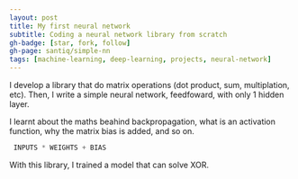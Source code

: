```yaml
---
layout: post
title: My first neural network 
subtitle: Coding a neural network library from scratch
gh-badge: [star, fork, follow]
gh-page: santiq/simple-nn
tags: [machine-learning, deep-learning, projects, neural-network]
---
```


I develop a library that do matrix operations (dot product, sum, multiplation, etc).
Then, I write a simple neural network, feedfoward, with only 1 hidden layer. 

I learnt about the maths beahind backpropagation, what is an activation function, why the matrix bias is added, and so on.

```javascript
 INPUTS * WEIGHTS + BIAS
```

With this library, I trained a model that can solve XOR.
